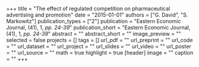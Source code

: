+++
title = "The effect of regulated competition on pharmaceutical advertising and promotion"
date = "2015-01-01"
authors = ["G. David", "S. Markowitz"]
publication_types = ["2"]
publication = "Eastern Economic Journal, (41), 1, _pp. 24-39_"
publication_short = "Eastern Economic Journal, (41), 1, _pp. 24-39_"
abstract = ""
abstract_short = ""
image_preview = ""
selected = false
projects = []
tags = []
url_pdf = ""
url_preprint = ""
url_code = ""
url_dataset = ""
url_project = ""
url_slides = ""
url_video = ""
url_poster = ""
url_source = ""
math = true
highlight = true
[header]
image = ""
caption = ""
+++
